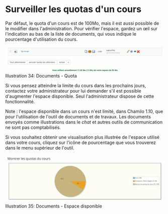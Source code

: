 # Surveiller les quotas d'un cours

Par défaut, le quota d'un cours est de 100Mo, mais il est aussi possible de le modifier dans l'administration. Pour vérifier l'espace, gardez un œil sur l'indication au bas de la liste de documents, qui vous indique le pourcentage d'utilisation du cours.

![](../../.gitbook/assets/graficos31%20%287%29.png)Illustration 34: Documents - Quota

Si vous pensez atteindre la limite du cours dans les prochains jours, contactez votre administrateur pour lui demander s'il est possible d'augmenter l'espace disponible. Seul l'administrateur dispose de cette fonctionnalité.

Note : l'espace disponible dans un cours n'est limité, dans Chamilo 1.10, que pour l'utilisation de l'outil de documents et de travaux. Les documents envoyés comme illustrations dans le _chat_ et autres outils de communication ne sont pas comptabilisés.

Si vous souhaitez obtenir une visualisation plus illustrée de l'espace utilisé dans votre cours, cliquez sur l'icône de pourcentage que vous trouverez dans le menu supérieur de l'outil.

![](../../.gitbook/assets/image52%20%283%29.png)Illustration 35: Documents - Espace disponible

